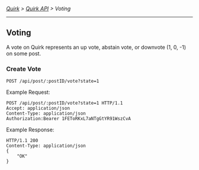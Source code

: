 *[Quirk](../../README.md) > [Quirk API](../README.md) > Voting*

---

## Voting

A vote on Quirk represents an up vote, abstain vote, or downvote
(1, 0, -1) on some post. 

### Create Vote
`POST /api/post/:postID/vote?state=1`

Example Request:

```http
POST /api/post/:postID/vote?state=1 HTTP/1.1
Accept: application/json
Content-Type: application/json
Authorization:Bearer 1FEToRKxL7aNTgGtYR91WszCvA
```

Example Response:

```http
HTTP/1.1 200
Content-Type: application/json
{
	"OK"
}
```